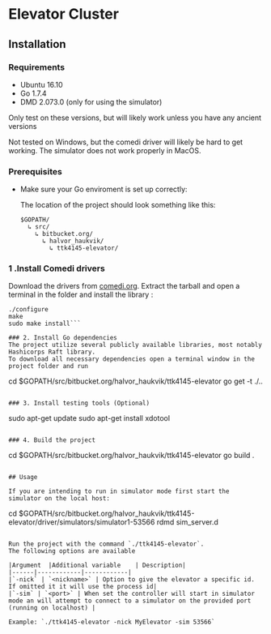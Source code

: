 # Elevator Cluster

## Installation

### Requirements
* Ubuntu 16.10
* Go 1.7.4
* DMD 2.073.0 (only for using the simulator)

Only test on these versions, but will likely work unless you have any ancient versions

Not tested on Windows, but the comedi driver will likely be hard to get working.
The simulator does not work properly in MacOS.

### Prerequisites
* Make sure your Go enviroment is set up correctly:

  The location of the project should look something like this:
  ```
  $GOPATH/
    ↳ src/
      ↳ bitbucket.org/
        ↳ halvor_haukvik/
          ↳ ttk4145-elevator/
  ```

### 1 .Install Comedi drivers
Download the drivers from [comedi.org](http://www.comedi.org/download/comedilib-0.10.2.tar.gz).
Extract the tarball and open a terminal in the folder and install the library :
```
./configure
make
sudo make install```

### 2. Install Go dependencies
The project utilize several publicly available libraries, most notably Hashicorps Raft library.
To download all necessary dependencies open a terminal window in the project folder and run
```
cd $GOPATH/src/bitbucket.org/halvor_haukvik/ttk4145-elevator
go get -t ./..
```

### 3. Install testing tools (Optional)
```
sudo apt-get update
sudo apt-get install xdotool
```

### 4. Build the project
```
cd $GOPATH/src/bitbucket.org/halvor_haukvik/ttk4145-elevator
go build .
```

## Usage

If you are intending to run in simulator mode first start the simulator on the local host:
```
cd $GOPATH/src/bitbucket.org/halvor_haukvik/ttk4145-elevator/driver/simulators/simulator1-53566
rdmd sim_server.d
```

Run the project with the command `./ttk4145-elevator`.
The following options are available

|Argument  |Additional variable    | Description|
|------|------------|------------|
|`-nick` | `<nickname>` | Option to give the elevator a specific id. If omitted it it will use the process id|
|`-sim` | `<port>` | When set the controller will start in simulator mode an will attempt to connect to a simulator on the provided port (running on localhost) |

Example: `./ttk4145-elevator -nick MyElevator -sim 53566`

